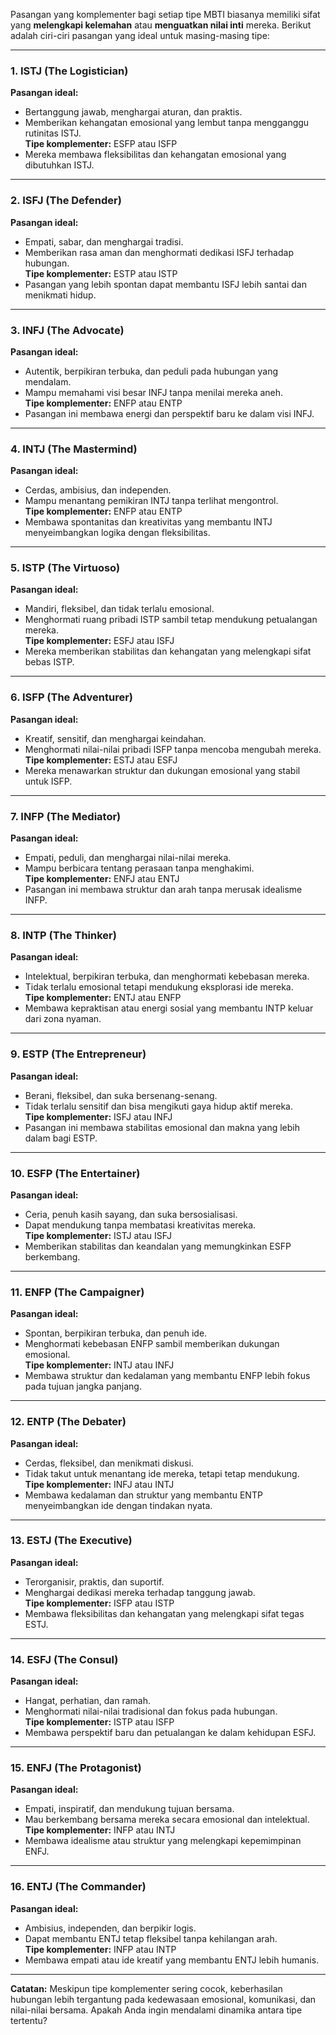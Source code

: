 Pasangan yang komplementer bagi setiap tipe MBTI biasanya memiliki sifat yang **melengkapi kelemahan** atau **menguatkan nilai inti** mereka. Berikut adalah ciri-ciri pasangan yang ideal untuk masing-masing tipe:  

---

### **1. ISTJ (The Logistician)**  
**Pasangan ideal:**  
- Bertanggung jawab, menghargai aturan, dan praktis.  
- Memberikan kehangatan emosional yang lembut tanpa mengganggu rutinitas ISTJ.  
**Tipe komplementer:** ESFP atau ISFP  
- Mereka membawa fleksibilitas dan kehangatan emosional yang dibutuhkan ISTJ.  

---

### **2. ISFJ (The Defender)**  
**Pasangan ideal:**  
- Empati, sabar, dan menghargai tradisi.  
- Memberikan rasa aman dan menghormati dedikasi ISFJ terhadap hubungan.  
**Tipe komplementer:** ESTP atau ISTP  
- Pasangan yang lebih spontan dapat membantu ISFJ lebih santai dan menikmati hidup.  

---

### **3. INFJ (The Advocate)**  
**Pasangan ideal:**  
- Autentik, berpikiran terbuka, dan peduli pada hubungan yang mendalam.  
- Mampu memahami visi besar INFJ tanpa menilai mereka aneh.  
**Tipe komplementer:** ENFP atau ENTP  
- Pasangan ini membawa energi dan perspektif baru ke dalam visi INFJ.  

---

### **4. INTJ (The Mastermind)**  
**Pasangan ideal:**  
- Cerdas, ambisius, dan independen.  
- Mampu menantang pemikiran INTJ tanpa terlihat mengontrol.  
**Tipe komplementer:** ENFP atau ENTP  
- Membawa spontanitas dan kreativitas yang membantu INTJ menyeimbangkan logika dengan fleksibilitas.  

---

### **5. ISTP (The Virtuoso)**  
**Pasangan ideal:**  
- Mandiri, fleksibel, dan tidak terlalu emosional.  
- Menghormati ruang pribadi ISTP sambil tetap mendukung petualangan mereka.  
**Tipe komplementer:** ESFJ atau ISFJ  
- Mereka memberikan stabilitas dan kehangatan yang melengkapi sifat bebas ISTP.  

---

### **6. ISFP (The Adventurer)**  
**Pasangan ideal:**  
- Kreatif, sensitif, dan menghargai keindahan.  
- Menghormati nilai-nilai pribadi ISFP tanpa mencoba mengubah mereka.  
**Tipe komplementer:** ESTJ atau ESFJ  
- Mereka menawarkan struktur dan dukungan emosional yang stabil untuk ISFP.  

---

### **7. INFP (The Mediator)**  
**Pasangan ideal:**  
- Empati, peduli, dan menghargai nilai-nilai mereka.  
- Mampu berbicara tentang perasaan tanpa menghakimi.  
**Tipe komplementer:** ENFJ atau ENTJ  
- Pasangan ini membawa struktur dan arah tanpa merusak idealisme INFP.  

---

### **8. INTP (The Thinker)**  
**Pasangan ideal:**  
- Intelektual, berpikiran terbuka, dan menghormati kebebasan mereka.  
- Tidak terlalu emosional tetapi mendukung eksplorasi ide mereka.  
**Tipe komplementer:** ENTJ atau ENFP  
- Membawa kepraktisan atau energi sosial yang membantu INTP keluar dari zona nyaman.  

---

### **9. ESTP (The Entrepreneur)**  
**Pasangan ideal:**  
- Berani, fleksibel, dan suka bersenang-senang.  
- Tidak terlalu sensitif dan bisa mengikuti gaya hidup aktif mereka.  
**Tipe komplementer:** ISFJ atau INFJ  
- Pasangan ini membawa stabilitas emosional dan makna yang lebih dalam bagi ESTP.  

---

### **10. ESFP (The Entertainer)**  
**Pasangan ideal:**  
- Ceria, penuh kasih sayang, dan suka bersosialisasi.  
- Dapat mendukung tanpa membatasi kreativitas mereka.  
**Tipe komplementer:** ISTJ atau ISFJ  
- Memberikan stabilitas dan keandalan yang memungkinkan ESFP berkembang.  

---

### **11. ENFP (The Campaigner)**  
**Pasangan ideal:**  
- Spontan, berpikiran terbuka, dan penuh ide.  
- Menghormati kebebasan ENFP sambil memberikan dukungan emosional.  
**Tipe komplementer:** INTJ atau INFJ  
- Membawa struktur dan kedalaman yang membantu ENFP lebih fokus pada tujuan jangka panjang.  

---

### **12. ENTP (The Debater)**  
**Pasangan ideal:**  
- Cerdas, fleksibel, dan menikmati diskusi.  
- Tidak takut untuk menantang ide mereka, tetapi tetap mendukung.  
**Tipe komplementer:** INFJ atau INTJ  
- Membawa kedalaman dan struktur yang membantu ENTP menyeimbangkan ide dengan tindakan nyata.  

---

### **13. ESTJ (The Executive)**  
**Pasangan ideal:**  
- Terorganisir, praktis, dan suportif.  
- Menghargai dedikasi mereka terhadap tanggung jawab.  
**Tipe komplementer:** ISFP atau ISTP  
- Membawa fleksibilitas dan kehangatan yang melengkapi sifat tegas ESTJ.  

---

### **14. ESFJ (The Consul)**  
**Pasangan ideal:**  
- Hangat, perhatian, dan ramah.  
- Menghormati nilai-nilai tradisional dan fokus pada hubungan.  
**Tipe komplementer:** ISTP atau ISFP  
- Membawa perspektif baru dan petualangan ke dalam kehidupan ESFJ.  

---

### **15. ENFJ (The Protagonist)**  
**Pasangan ideal:**  
- Empati, inspiratif, dan mendukung tujuan bersama.  
- Mau berkembang bersama mereka secara emosional dan intelektual.  
**Tipe komplementer:** INFP atau INTJ  
- Membawa idealisme atau struktur yang melengkapi kepemimpinan ENFJ.  

---

### **16. ENTJ (The Commander)**  
**Pasangan ideal:**  
- Ambisius, independen, dan berpikir logis.  
- Dapat membantu ENTJ tetap fleksibel tanpa kehilangan arah.  
**Tipe komplementer:** INFP atau INTP  
- Membawa empati atau ide kreatif yang membantu ENTJ lebih humanis.  

---

**Catatan:** Meskipun tipe komplementer sering cocok, keberhasilan hubungan lebih tergantung pada kedewasaan emosional, komunikasi, dan nilai-nilai bersama. Apakah Anda ingin mendalami dinamika antara tipe tertentu?
